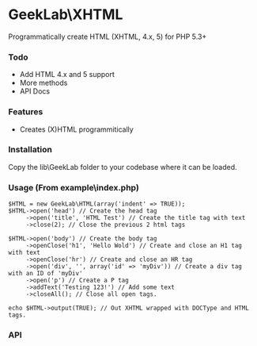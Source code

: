 GeekLab\XHTML
=============

Programmatically create HTML (XHTML, 4.x, 5) for PHP 5.3+

### Todo
*    Add HTML 4.x and 5 support
*    More methods
*    API Docs

### Features
*    Creates (X)HTML programmitically

### Installation
Copy the lib\GeekLab folder to your codebase where it can be loaded.

### Usage (From example\index.php)
```
$HTML = new GeekLab\HTML(array('indent' => TRUE));
$HTML->open('head') // Create the head tag
     ->open('title', 'HTML Test') // Create the title tag with text
     ->close(2); // Close the previous 2 html tags

$HTML->open('body') // Create the body tag
     ->openClose('h1', 'Hello Wold') // Create and close an H1 tag with text
     ->openClose('hr') // Create and close an HR tag
     ->open('div', '', array('id' => 'myDiv')) // Create a div tag with an ID of 'myDiv'
     ->open('p') // Create a P tag
     ->addText('Testing 123!') // Add some text
     ->closeAll(); // Close all open tags.

echo $HTML->output(TRUE); // Out XHTML wrapped with DOCType and HTML tags.
```

### API
